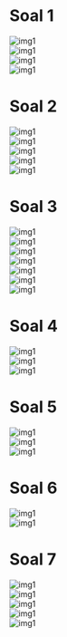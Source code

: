 # Soal 1
![img1](https://github.com/MufidatunNabilah/coba2/blob/master/1.1.PNG) <br>
![img1](https://github.com/MufidatunNabilah/coba2/blob/master/1.2.PNG) <br>
![img1](https://github.com/MufidatunNabilah/coba2/blob/master/1.2.PNG) <br>
![img1](https://github.com/MufidatunNabilah/coba2/blob/master/1.4.PNG) <br>
# Soal 2
![img1](https://github.com/MufidatunNabilah/coba2/blob/master/2.1.PNG) <br>
![img1](https://github.com/MufidatunNabilah/coba2/blob/master/2.2.PNG) <br>
![img1](https://github.com/MufidatunNabilah/coba2/blob/master/2.3.PNG) <br>
![img1](https://github.com/MufidatunNabilah/coba2/blob/master/2.4.PNG) <br>
![img1](https://github.com/MufidatunNabilah/coba2/blob/master/2.5.PNG) <br>
# Soal 3
![img1](https://github.com/MufidatunNabilah/coba2/blob/master/3.1.PNG) <br>
![img1](https://github.com/MufidatunNabilah/coba2/blob/master/3.2.PNG) <br>
![img1](https://github.com/MufidatunNabilah/coba2/blob/master/3.3.PNG) <br>
![img1](https://github.com/MufidatunNabilah/coba2/blob/master/3.4.PNG) <br>
![img1](https://github.com/MufidatunNabilah/coba2/blob/master/3.5.PNG) <br>
![img1](https://github.com/MufidatunNabilah/coba2/blob/master/3.6.PNG) <br>
![img1](https://github.com/MufidatunNabilah/coba2/blob/master/3.7.PNG) <br>
# Soal 4
![img1](https://github.com/MufidatunNabilah/coba2/blob/master/4.1.PNG) <br>
![img1](https://github.com/MufidatunNabilah/coba2/blob/master/4.2.PNG) <br>
![img1](https://github.com/MufidatunNabilah/coba2/blob/master/4.3.PNG) <br>
# Soal 5
![img1](https://github.com/MufidatunNabilah/coba2/blob/master/5.1.PNG) <br>
![img1](https://github.com/MufidatunNabilah/coba2/blob/master/5.2.PNG) <br>
![img1](https://github.com/MufidatunNabilah/coba2/blob/master/5.3.PNG) <br>
# Soal 6
![img1](https://github.com/MufidatunNabilah/coba2/blob/master/6.1.PNG) <br>
![img1](https://github.com/MufidatunNabilah/coba2/blob/master/6.2.PNG) <br>
# Soal 7
![img1](https://github.com/MufidatunNabilah/coba2/blob/master/7.1.PNG) <br>
![img1](https://github.com/MufidatunNabilah/coba2/blob/master/7.2.PNG) <br>
![img1](https://github.com/MufidatunNabilah/coba2/blob/master/7.3.PNG) <br>
![img1](https://github.com/MufidatunNabilah/coba2/blob/master/7.4.PNG) <br>
![img1](https://github.com/MufidatunNabilah/coba2/blob/master/7.5.PNG) <br>
